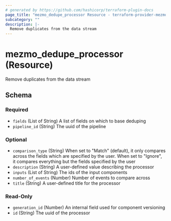 ```yaml
---
# generated by https://github.com/hashicorp/terraform-plugin-docs
page_title: "mezmo_dedupe_processor Resource - terraform-provider-mezmo"
subcategory: ""
description: |-
  Remove duplicates from the data stream
---
```


# mezmo_dedupe_processor (Resource)

Remove duplicates from the data stream



<!-- schema generated by tfplugindocs -->
## Schema

### Required

- `fields` (List of String) A list of fields on which to base deduping
- `pipeline_id` (String) The uuid of the pipeline

### Optional

- `comparison_type` (String) When set to "Match" (default), it only compares across the fields which are specified by the user. When set to "Ignore", it compares everything but the fields specified by the user
- `description` (String) A user-defined value describing the processor
- `inputs` (List of String) The ids of the input components
- `number_of_events` (Number) Number of events to compare across
- `title` (String) A user-defined title for the processor

### Read-Only

- `generation_id` (Number) An internal field used for component versioning
- `id` (String) The uuid of the processor



